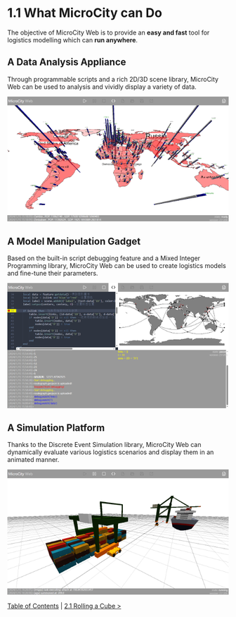 # 1.1 What MicroCity can Do
The objective of MicroCity Web is to provide an **easy and fast** tool for logistics modelling which can **run anywhere**.

## A Data Analysis Appliance 
Through programmable scripts and a rich 2D/3D scene library, MicroCity Web can be used to analysis and vividly display a variety of data.

![data visualization](./img/data_visulization.png)

## A Model Manipulation Gadget
Based on the built-in script debugging feature and a Mixed Integer Programming library, MicroCity Web can be used to create logistics models and fine-tune their parameters.

![model analysis](./img/network_analysis.png)

## A Simulation Platform
Thanks to the Discrete Event Simulation library, MicroCity Web can dynamically evaluate various logistics scenarios and display them in an animated manner.

![terminal simulation](./img/terminal_simulation.apng)

[Table of Contents](readme.md) | [2.1 Rolling a Cube >](2.1_rolling_a_cube.md)